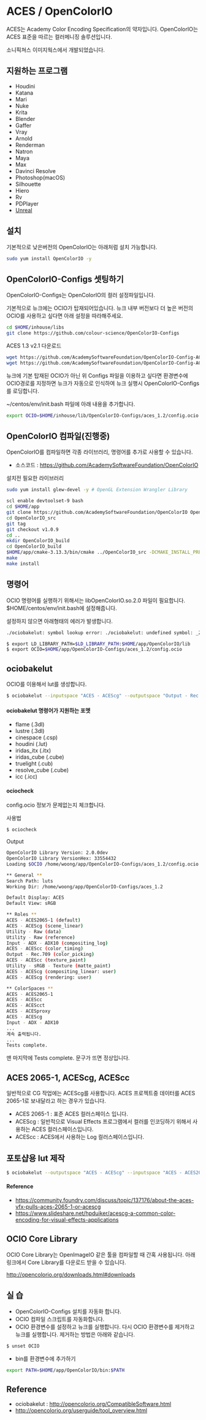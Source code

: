 # ACES / OpenColorIO

ACES는 Academy Color Encoding Specification의 약자입니다.
OpenColorIO는 ACES 표준을 따르는 컬러메니징 솔루션입니다.

소니픽쳐스 이미지웍스에서 개발되었습니다.

## 지원하는 프로그램

- Houdini
- Katana
- Mari
- Nuke
- Krita
- Blender
- Gaffer
- Vray
- Arnold
- Renderman
- Natron
- Maya
- Max
- Davinci Resolve
- Photoshop(macOS)
- Silhouette
- Hiero
- Rv
- PDPlayer
- [Unreal](https://docs.unrealengine.com/en-us/Engine/Rendering/PostProcessEffects/ColorGrading)

## 설치

기본적으로 낮은버전의 OpenColorIO는 아래처럼 설치 가능합니다.

```bash
sudo yum install OpenColorIO -y
```

## OpenColorIO-Configs 셋팅하기

OpenColorIO-Configs는 OpenColorIO의 컬러 설정파일입니다.

기본적으로 뉴크에는 OCIO가 탑재되어있습니다.
뉴크 내부 버전보다 더 높은 버전의 OCIO를 사용하고 싶다면 아래 설정을 따라해주세요.

```bash
cd $HOME/inhouse/libs
git clone https://github.com/colour-science/OpenColorIO-Configs
```

ACES 1.3 v2.1 다운로드

```bash
wget https://github.com/AcademySoftwareFoundation/OpenColorIO-Config-ACES/releases/download/v2.0.0/cg-config-v2.1.0_aces-v1.3_ocio-v2.3.ocio
wget https://github.com/AcademySoftwareFoundation/OpenColorIO-Config-ACES/releases/download/v2.0.0/studio-config-v2.1.0_aces-v1.3_ocio-v2.3.ocio
```


뉴크에 기본 탑재된 OCIO가 아닌 위 Configs 파일을 이용하고 싶다면 환경변수에 OCIO경로를 지정하면 뉴크가 자동으로 인식하여 뉴크 실행시 OpenColorIO-Configs를 로딩합니다.

~/centos/env/init.bash 파일에 아래 내용을 추가합니다.

```bash
export OCIO=$HOME/inhouse/lib/OpenColorIO-Configs/aces_1.2/config.ocio
```

## OpenColorIO 컴파일(진행중)

OpenColorIO를 컴파일하면 각종 라이브러리, 명령어를 추가로 사용할 수 있습니다.

- 소스코드 : https://github.com/AcademySoftwareFoundation/OpenColorIO


설치전 필요한 라이브러리

```bash
sudo yum install glew-devel -y # OpenGL Extension Wrangler Library
```

```bash
scl enable devtoolset-9 bash
cd $HOME/app
git clone https://github.com/AcademySoftwareFoundation/OpenColorIO OpenColorIO_src
cd OpenColorIO_src
git tag
git checkout v1.0.9
cd ..
mkdir OpenColorIO_build
cd OpenColorIO_build
$HOME/app/cmake-3.13.3/bin/cmake ../OpenColorIO_src -DCMAKE_INSTALL_PREFIX=$HOME/app/OpenColorIO
make
make install
```


## 명령어

OCIO 명령어를 실행하기 위해서는 libOpenColorIO.so.2.0 파일이 필요합니다.
$HOME/centos/env/init.bash에 설정해줍니다.

설정하지 않으면 아래형태의 에러가 발생합니다.

```bash
./ociobakelut: symbol lookup error: ./ociobakelut: undefined symbol: _ZdlPvm
```

```bash
$ export LD_LIBRARY_PATH=$LD_LIBRARY_PATH:$HOME/app/OpenColorIO/lib
$ export OCIO=$HOME/app/OpenColorIO-Configs/aces_1.2/config.ocio
```

## ociobakelut

OCIO를 이용해서 lut를 생성합니다.

```bash
$ ociobakelut --inputspace "ACES - ACEScg" --outputspace "Output - Rec.709" --format flame flame_acescg_to_rec709.3dl
```

#### ociobakelut 명령어가 지원하는 포멧

- flame (.3dl)
- lustre (.3dl)
- cinespace (.csp)
- houdini (.lut)
- iridas_itx (.itx)
- iridas_cube (.cube)
- truelight (.cub)
- resolve_cube (.cube)
- icc (.icc)

#### ociocheck

config.ocio 정보가 문제없는지 체크합니다.

사용법

```bash
$ ociocheck
```

Output

```bash
OpenColorIO Library Version: 2.0.0dev
OpenColorIO Library VersionHex: 33554432
Loading $OCIO /home/woong/app/OpenColorIO-Configs/aces_1.2/config.ocio

** General **
Search Path: luts
Working Dir: /home/woong/app/OpenColorIO-Configs/aces_1.2

Default Display: ACES
Default View: sRGB

** Roles **
ACES - ACES2065-1 (default)
ACES - ACEScg (scene_linear)
Utility - Raw (data)
Utility - Raw (reference)
Input - ADX - ADX10 (compositing_log)
ACES - ACEScc (color_timing)
Output - Rec.709 (color_picking)
ACES - ACEScc (texture_paint)
Utility - sRGB - Texture (matte_paint)
ACES - ACEScg (compositing_linear: user)
ACES - ACEScg (rendering: user)

** ColorSpaces **
ACES - ACES2065-1
ACES - ACEScc
ACES - ACEScct
ACES - ACESproxy
ACES - ACEScg
Input - ADX - ADX10
...
계속 출력됩니다.
...
Tests complete.
```

맨 마지막에 Tests complete. 문구가 뜨면 정상입니다.


## ACES 2065-1, ACEScg, ACEScc

일반적으로 CG 작업에는 ACEScg를 사용합니다.
ACES 프로젝트중 데이터를 ACES 2065-1로 보내달라고 하는 경우가 있습니다.

- ACES 2065-1 : 표준 ACES 컬러스페이스 입니다.
- ACEScg : 일반적으로 Visual Effects 프로그램에서 컬러를 인코딩하기 위해서 사용하는 ACES 컬러스페이스입니다.
- ACEScc : ACES에서 사용하는 Log 컬러스페이스입니다.

## 포토샵용 lut 제작

```bash
$ ociobakelut --outputspace "ACES - ACEScg" --inputspace "ACES - ACES2065-1" --format flame aces2065-1_to_acescg.3dl
```

#### Reference

- https://community.foundry.com/discuss/topic/137176/about-the-aces-vfx-pulls-aces-2065-1-or-acescg
- https://www.slideshare.net/hpduiker/acescg-a-common-color-encoding-for-visual-effects-applications

## OCIO Core Library

OCIO Core Library는 OpenImageIO 같은 툴을 컴파일할 때 간혹 사용됩니다.
아래 링크에서 Core Library를 다운로드 받을 수 있습니다.

http://opencolorio.org/downloads.html#downloads

## 실 습

- OpenColorIO-Configs 설치를 자동화 합니다.
- OCIO 컴파일 스크립트를 자동화합니다.
- OCIO 환경변수를 설정하고 뉴크를 실행합니다. 다시 OCIO 환경변수를 제거하고 뉴크를 실행합니다. 제거하는 방법은 아래와 같습니다.

```bash
$ unset OCIO
```

- bin를 환경변수에 추가하기

```bash
export PATH=$HOME/app/OpenColorIO/bin:$PATH
```

## Reference

- ociobakelut : http://opencolorio.org/CompatibleSoftware.html
- http://opencolorio.org/userguide/tool_overview.html
